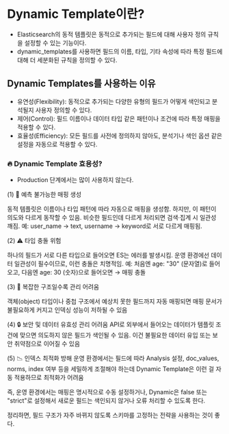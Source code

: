 # Dynamic Template이란?
- Elasticsearch의 동적 템플릿은 동적으로 추가되는 필드에 대해 사용자 정의 규칙을 설정할 수 있는 기능이다.
- dynamic_templates를 사용하면 필드의 이름, 타입, 기타 속성에 따라 특정 필드에 대해 더 세분화된 규칙을 정의할 수 있다.

## Dynamic Templates를 사용하는 이유
- 유연성(Flexibility): 동적으로 추가되는 다양한 유형의 필드가 어떻게 색인되고 분석될지 사용자 정의할 수 있다.
- 제어(Control): 필드 이름이나 데이터 타입 같은 패턴이나 조건에 따라 특정 매핑을 적용할 수 있다.
- 효율성(Efficiency): 모든 필드를 사전에 정의하지 않아도, 분석기나 색인 옵션 같은 설정을 자동으로 적용할 수 있다.

### 🔥 Dynamic Template 효용성?
- Production 단계에서는 많이 사용하지 않는다.

(1) 🔎 예측 불가능한 매핑 생성

동적 템플릿은 이름이나 타입 패턴에 따라 자동으로 매핑을 생성함. 하지만, 이 패턴이 의도와 다르게 동작할 수 있음. 비슷한 필드인데 다르게 처리되면 검색·집계 시 일관성 깨짐.
예: user_name → text, username → keyword로 서로 다르게 매핑됨.

(2) ⚠️ 타입 충돌 위험

하나의 필드가 서로 다른 타입으로 들어오면 ES는 에러를 발생시킴. 운영 환경에선 데이터 일관성이 필수이므로, 이런 충돌은 치명적임.
예: 처음엔 age: "30" (문자열)로 들어오고, 다음엔 age: 30 (숫자)으로 들어오면 → 매핑 충돌

(3) 🧩 복잡한 구조일수록 관리 어려움

객체(object) 타입이나 중첩 구조에서 예상치 못한 필드까지 자동 매핑되면 매핑 문서가 불필요하게 커지고 인덱싱 성능이 저하될 수 있음

(4) 🔒 보안 및 데이터 유효성 관리 어려움
API로 외부에서 들어오는 데이터가 템플릿 조건에 맞으면 의도하지 않은 필드가 색인될 수 있음. 이건 불필요한 데이터 유입 또는 보안 취약점으로 이어질 수 있음

(5) 📉 인덱스 최적화 방해
운영 환경에서는 필드에 따라 Analysis 설정, doc_values, norms, index 여부 등을 세밀하게 조절해야 하는데 Dynamic Template은 이런 걸 자동 적용하므로 최적화가 어려움

즉, 운영 환경에서는 매핑은 명시적으로 수동 설정하거나, Dynamic은 false 또는 "strict"로 설정해서 새로운 필드는 색인되지 않거나 오류 처리할 수 있도록 한다.

정리하면, 필드 구조가 자주 바뀌지 않도록 스키마를 고정하는 전략을 사용하는 것이 좋다.